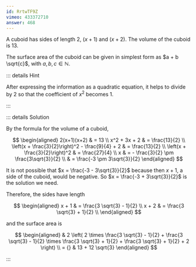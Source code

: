 ```yaml
---
id: RrtwTF9Z
vimeo: 433372710
answer: 468
---
```


A cuboid has sides of length $2$, $(x+1)$ and $(x+2)$. The volume of the cuboid
is $13$.

The surface area of the cuboid can be given in simplest form as
$a + b \sqrt{c}$, with $a, b, c \in \mathbb{N}$.

<AnswerInput :answer="$frontmatter.answer" />

::: details Hint

After expressing the information as a quadratic equation, it helps to divide by
$2$ so that the coefficient of $x^2$ becomes $1$.

:::

::: details Solution

By the formula for the volume of a cuboid,

$$
\begin{aligned}
2(x+1)(x+2) & = 13 \\
x^2 + 3x + 2 & = \frac{13}{2} \\
\left(x + \frac{3}{2}\right)^2 - \frac{9}{4} + 2 & = \frac{13}{2} \\
\left(x + \frac{3}{2}\right)^2 & = \frac{27}{4} \\
x & = - \frac{3}{2} \pm \frac{3\sqrt{3}}{2} \\
& = \frac{-3 \pm 3\sqrt{3}}{2}
\end{aligned}
$$

It is not possible that $x = \frac{-3 - 3\sqrt{3}}{2}$ because then $x + 1$, a
side of the cuboid, would be negative. So $x = \frac{-3 + 3\sqrt{3}}{2}$ is the
solution we need.

Therefore, the sides have length

$$
\begin{aligned}
x + 1 & = \frac{3 \sqrt{3} - 1}{2} \\
x + 2 & = \frac{3 \sqrt{3} + 1}{2} \\
\end{aligned}
$$

and the surface area is

$$
\begin{aligned}
& 2 \left( 2 \times \frac{3 \sqrt{3} - 1}{2} + \frac{3 \sqrt{3} - 1}{2} \times \frac{3 \sqrt{3} + 1}{2} + \frac{3 \sqrt{3} + 1}{2} + 2 \right) \\
= {} & 13 + 12 \sqrt{3}
\end{aligned}
$$

:::
